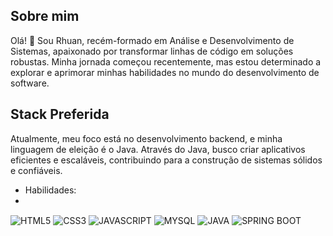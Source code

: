 ## Sobre mim
Olá! 👋 Sou Rhuan, recém-formado em Análise e Desenvolvimento de Sistemas, apaixonado por transformar linhas de código em soluções robustas. Minha jornada começou recentemente, mas estou determinado a explorar e aprimorar minhas habilidades no mundo do desenvolvimento de software.

## Stack Preferida
Atualmente, meu foco está no desenvolvimento backend, e minha linguagem de eleição é o Java. Através do Java, busco criar aplicativos eficientes e escaláveis, contribuindo para a construção de sistemas sólidos e confiáveis.

- Habilidades:
- 
<div>
  <img align="center" src="https://img.shields.io/badge/HTML5-E34F26?style=for-the-badge&logo=html5&logoColor=white" alt="HTML5">
  <img align="center" src="https://img.shields.io/badge/CSS3-1572B6?style=for-the-badge&logo=css3&logoColor=white" alt="CSS3">
  <img align="center" src="https://img.shields.io/badge/JavaScript-F7DF1E?style=for-the-badge&logo=javascript&logoColor=black" alt="JAVASCRIPT">
  <img align="center" src="https://img.shields.io/badge/MySQL-00000F?style=for-the-badge&logo=mysql&logoColor=white" alt="MYSQL">
  <img align="center" src="https://img.shields.io/badge/Java-ED8B00?style=for-the-badge&logo=java&logoColor=white" alt="JAVA">
  <img align="center" src="https://img.shields.io/badge/Spring_Boot-F2F4F9?style=for-the-badge&logo=spring-boot" alt="SPRING BOOT">
</div>
